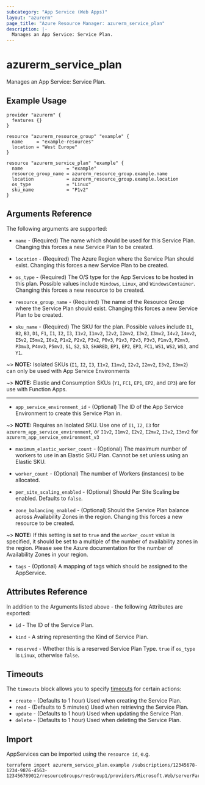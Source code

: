 ```yaml
---
subcategory: "App Service (Web Apps)"
layout: "azurerm"
page_title: "Azure Resource Manager: azurerm_service_plan"
description: |-
  Manages an App Service: Service Plan.
---
```


# azurerm_service_plan

Manages an App Service: Service Plan.

## Example Usage

```hcl
provider "azurerm" {
  features {}
}

resource "azurerm_resource_group" "example" {
  name     = "example-resources"
  location = "West Europe"
}

resource "azurerm_service_plan" "example" {
  name                = "example"
  resource_group_name = azurerm_resource_group.example.name
  location            = azurerm_resource_group.example.location
  os_type             = "Linux"
  sku_name            = "P1v2"
}
```

## Arguments Reference

The following arguments are supported:

* `name` - (Required) The name which should be used for this Service Plan. Changing this forces a new Service Plan to be created.

* `location` - (Required) The Azure Region where the Service Plan should exist. Changing this forces a new Service Plan to be created.

* `os_type` - (Required) The O/S type for the App Services to be hosted in this plan. Possible values include `Windows`, `Linux`, and `WindowsContainer`. Changing this forces a new resource to be created.

* `resource_group_name` - (Required) The name of the Resource Group where the Service Plan should exist. Changing this forces a new Service Plan to be created.

* `sku_name` - (Required) The SKU for the plan. Possible values include `B1`, `B2`, `B3`, `D1`, `F1`, `I1`, `I2`, `I3`, `I1v2`, `I1mv2`, `I2v2`, `I2mv2`, `I3v2`, `I3mv2`, `I4v2`, `I4mv2`, `I5v2`, `I5mv2`, `I6v2`, `P1v2`, `P2v2`, `P3v2`, `P0v3`, `P1v3`, `P2v3`, `P3v3`, `P1mv3`, `P2mv3`, `P3mv3`, `P4mv3`, `P5mv3`, `S1`, `S2`, `S3`, `SHARED`, `EP1`, `EP2`, `EP3`, `FC1`, `WS1`, `WS2`, `WS3`, and `Y1`.

~> **NOTE:** Isolated SKUs (`I1`, `I2`, `I3`, `I1v2`, `I1mv2`, `I2v2`, `I2mv2`, `I3v2`, `I3mv2`) can only be used with App Service Environments

~> **NOTE:** Elastic and Consumption SKUs (`Y1`, `FC1`, `EP1`, `EP2`, and `EP3`) are for use with Function Apps.

---

* `app_service_environment_id` - (Optional) The ID of the App Service Environment to create this Service Plan in.

~> **NOTE:** Requires an Isolated SKU. Use one of `I1`, `I2`, `I3` for `azurerm_app_service_environment`, or `I1v2`, `I1mv2`, `I2v2`, `I2mv2`, `I3v2`, `I3mv2` for `azurerm_app_service_environment_v3`

* `maximum_elastic_worker_count` - (Optional) The maximum number of workers to use in an Elastic SKU Plan. Cannot be set unless using an Elastic SKU.

* `worker_count` - (Optional) The number of Workers (instances) to be allocated.

* `per_site_scaling_enabled` - (Optional) Should Per Site Scaling be enabled. Defaults to `false`.

* `zone_balancing_enabled` - (Optional) Should the Service Plan balance across Availability Zones in the region. Changing this forces a new resource to be created.

~> **NOTE:** If this setting is set to `true` and the `worker_count` value is specified, it should be set to a multiple of the number of availability zones in the region. Please see the Azure documentation for the number of Availability Zones in your region.

* `tags` - (Optional) A mapping of tags which should be assigned to the AppService.

## Attributes Reference

In addition to the Arguments listed above - the following Attributes are exported:

* `id` - The ID of the Service Plan.

* `kind` - A string representing the Kind of Service Plan.

* `reserved` - Whether this is a reserved Service Plan Type. `true` if `os_type` is `Linux`, otherwise `false`.

## Timeouts

The `timeouts` block allows you to specify [timeouts](https://www.terraform.io/language/resources/syntax#operation-timeouts) for certain actions:

* `create` - (Defaults to 1 hour) Used when creating the Service Plan.
* `read` - (Defaults to 5 minutes) Used when retrieving the Service Plan.
* `update` - (Defaults to 1 hour) Used when updating the Service Plan.
* `delete` - (Defaults to 1 hour) Used when deleting the Service Plan.

## Import

AppServices can be imported using the `resource id`, e.g.

```shell
terraform import azurerm_service_plan.example /subscriptions/12345678-1234-9876-4563-123456789012/resourceGroups/resGroup1/providers/Microsoft.Web/serverFarms/farm1
```
